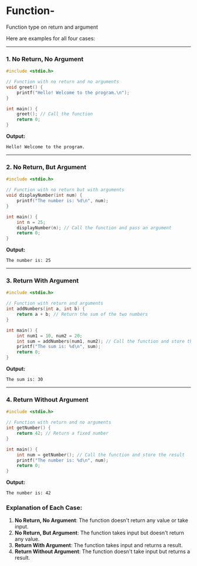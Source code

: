 # Function-
Function type on return and argument 

Here are examples for all four cases:

---

### 1. **No Return, No Argument**
```c
#include <stdio.h>

// Function with no return and no arguments
void greet() {
    printf("Hello! Welcome to the program.\n");
}

int main() {
    greet(); // Call the function
    return 0;
}
```

**Output:**
```
Hello! Welcome to the program.
```

---

### 2. **No Return, But Argument**
```c
#include <stdio.h>

// Function with no return but with arguments
void displayNumber(int num) {
    printf("The number is: %d\n", num);
}

int main() {
    int n = 25;
    displayNumber(n); // Call the function and pass an argument
    return 0;
}
```

**Output:**
```
The number is: 25
```

---

### 3. **Return With Argument**
```c
#include <stdio.h>

// Function with return and arguments
int addNumbers(int a, int b) {
    return a + b; // Return the sum of the two numbers
}

int main() {
    int num1 = 10, num2 = 20;
    int sum = addNumbers(num1, num2); // Call the function and store the result
    printf("The sum is: %d\n", sum);
    return 0;
}
```

**Output:**
```
The sum is: 30
```

---

### 4. **Return Without Argument**
```c
#include <stdio.h>

// Function with return and no arguments
int getNumber() {
    return 42; // Return a fixed number
}

int main() {
    int num = getNumber(); // Call the function and store the result
    printf("The number is: %d\n", num);
    return 0;
}
```

**Output:**
```
The number is: 42
``` 

### Explanation of Each Case:
1. **No Return, No Argument**: The function doesn't return any value or take input.
2. **No Return, But Argument**: The function takes input but doesn't return any value.
3. **Return With Argument**: The function takes input and returns a result.
4. **Return Without Argument**: The function doesn't take input but returns a result.
